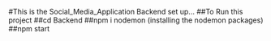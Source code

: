 #This is the Social_Media_Application Backend set up...
##To Run this project
##cd Backend
##npm i nodemon (installing the nodemon packages)
##npm start
